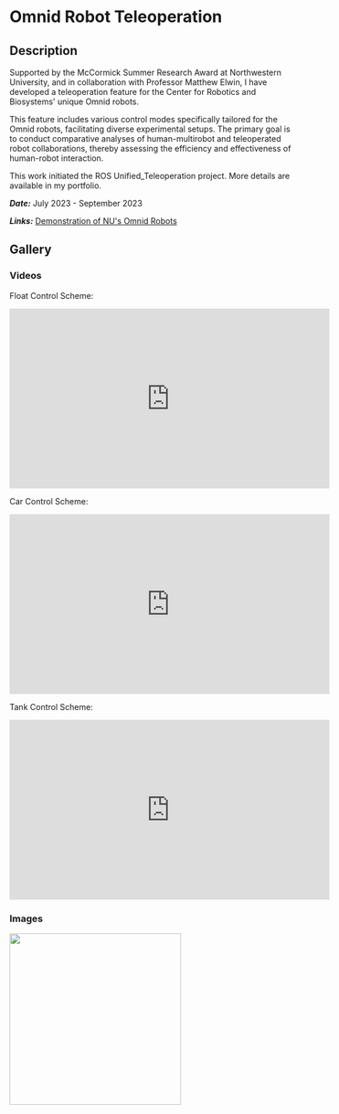 # Omnid Robot Teleoperation

## Description

Supported by the McCormick Summer Research Award at Northwestern University, and in collaboration with Professor Matthew Elwin, I have developed a teleoperation feature for the Center for Robotics and Biosystems' unique Omnid robots.

This feature includes various control modes specifically tailored for the Omnid robots, facilitating diverse experimental setups. The primary goal is to conduct comparative analyses of human-multirobot and teleoperated robot collaborations, thereby assessing the efficiency and effectiveness of human-robot interaction.

This work initiated the ROS Unified_Teleoperation project. More details are available in my portfolio.

***Date:*** July 2023 - September 2023

***Links:*** [Demonstration of NU's Omnid Robots](https://www.youtube.com/watch?v=SEuFfONryL0&t=5s)

## Gallery
### Videos

Float Control Scheme:

<iframe
    width="560" height="315"
    src="https://www.youtube.com/embed/FzNauYVdgLc?si=t54-GzDRyTJkSKZ6"
    frameborder="0"
    allow="autoplay; encrypted-media"
    allowfullscreen
>
</iframe>

Car Control Scheme:

<iframe
    width="560" height="315"
    src="https://www.youtube.com/embed/ZGGghOw5x7E?si=vDHbWZ39mUDPwb0D"
    frameborder="0"
    allow="autoplay; encrypted-media"
    allowfullscreen
>
</iframe>

Tank Control Scheme:

<iframe
    width="560" height="315"
    src="https://www.youtube.com/embed/KhQWWGM9iRM?si=OOhAZMiVLYY0N3dI"
    frameborder="0"
    allow="autoplay; encrypted-media"
    allowfullscreen
>
</iframe>

### Images

<img src="https://github.com/dkoh555/dkoh555.github.io/assets/107823507/74b8a6f1-8425-42e0-a6d4-a464df5a5f97" height="300">
